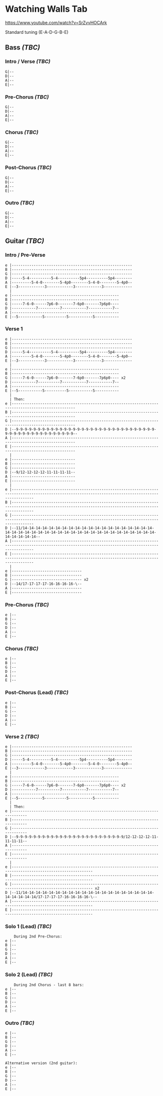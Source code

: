 # Watching Walls Tab

<https://www.youtube.com/watch?v=SrZvvHOCArk>

Standard tuning (E-A-D-G-B-E)

## Bass _(TBC)_

### Intro / Verse _(TBC)_

    G|--
    D|--
    A|--
    E|--

### Pre-Chorus _(TBC)_

    G|--
    D|--
    A|--
    E|--

### Chorus _(TBC)_

    G|--
    D|--
    A|--
    E|--

### Post-Chorus _(TBC)_

    G|--
    D|--
    A|--
    E|--

### Outro _(TBC)_

    G|--
    D|--
    A|--
    E|--

## Guitar _(TBC)_

### Intro / Pre-Verse

    e |-------------------------------------------------------
    B |-------------------------------------------------------
    G |-------------------------------------------------------
    D |-----5-4----------5-4----------5p4----------5p4--------
    A |---------5-4-0--------5-4p0--------5-4-0--------5-4p0--
    E |--3------------3------------3------------3-------------
      |
    e |-------------------------------------------------
    B |-------------------------------------------------
    G |-----7-6-0------7p6-0-------7-6p0-------7p6p0----
    D |-----------7----------7-----------7-----------7--
    A |-------------------------------------------------
    E |--5-----------5----------5-----------5-----------    

### Verse 1

    e |-------------------------------------------------------
    B |-------------------------------------------------------
    G |-------------------------------------------------------
    D |-----5-4----------5-4----------5p4----------5p4--------
    A |---------5-4-0--------5-4p0--------5-4-0--------5-4p0--
    E |--3------------3------------3------------3-------------
      |
    e |-------------------------------------------------
    B |-------------------------------------------------
    G |-----7-6-0------7p6-0-------7-6p0-------7p6p0---- x2
    D |-----------7----------7-----------7-----------7--
    A |-------------------------------------------------
    E |--5-----------5----------5-----------5-----------
      |
      | Then:
    e |---------------------------------------------------------------------------------------------------
    B |---------------------------------------------------------------------------------------------------
    G |---------------------------------------------------------------------------------------------------
    D |--9-9-9-9-9-9-9-9-9-9-9-9-9-9-9-9-9-9-9-9-9-9-9-9-9-9-9-9-9-9-9-9-9-9-9-9-9-9-9-9-9-9-9-9-9-9-9-9--
    A |---------------------------------------------------------------------------------------------------
    E |---------------------------------------------------------------------------------------------------
      |
    e |-----------------------------
    B |-----------------------------
    G |-----------------------------
    D |--9/12-12-12-12-11-11-11-11--
    A |-----------------------------
    E |-----------------------------
      |
    e |------------------------------------------------------------------------------------------------------------------------------------------------------
    B |------------------------------------------------------------------------------------------------------------------------------------------------------
    G |------------------------------------------------------------------------------------------------------------------------------------------------------
    D |--11/14-14-14-14-14-14-14-14-14-14-14-14-14-14-14-14-14-14-14-14-14-14-14-14-14-14-14-14-14-14-14-14-14-14-14-14-14-14-14-14-14-14-14-14-14-14-14-14--
    A |------------------------------------------------------------------------------------------------------------------------------------------------------
    E |------------------------------------------------------------------------------------------------------------------------------------------------------
      |
    e |--------------------------------
    B |--------------------------------
    G |-------------------------------- x2
    D |--14/17-17-17-17-16-16-16-16-\--
    A |--------------------------------
    E |--------------------------------

### Pre-Chorus _(TBC)_

    e |--
    B |--
    G |--
    D |--
    A |--
    E |--

### Chorus _(TBC)_

    e |--
    B |--
    G |--
    D |--
    A |--
    E |--

### Post-Chorus (Lead) _(TBC)_

    e |--
    B |--
    G |--
    D |--
    A |--
    E |--

### Verse 2 _(TBC)_

    e |-------------------------------------------------------
    B |-------------------------------------------------------
    G |-------------------------------------------------------
    D |-----5-4----------5-4----------5p4----------5p4--------
    A |---------5-4-0--------5-4p0--------5-4-0--------5-4p0--
    E |--3------------3------------3------------3-------------
      |
    e |-------------------------------------------------
    B |-------------------------------------------------
    G |-----7-6-0------7p6-0-------7-6p0-------7p6p0---- x2
    D |-----------7----------7-----------7-----------7--
    A |-------------------------------------------------
    E |--5-----------5----------5-----------5-----------
      |
      | Then:
    e |-----------------------------------------------------------------------------
    B |-----------------------------------------------------------------------------
    G |-----------------------------------------------------------------------------
    D |--9-9-9-9-9-9-9-9-9-9-9-9-9-9-9-9-9-9-9-9-9-9-9-9-9/12-12-12-12-11-11-11-11--
    A |-----------------------------------------------------------------------------
    E |-----------------------------------------------------------------------------
      |
    e |-----------------------------------------------------------------------------------------------------------
    B |-----------------------------------------------------------------------------------------------------------
    G |----------------------------------------------------------------------------------------------------------- x2
    D |--11/14-14-14-14-14-14-14-14-14-14-14-14-14-14-14-14-14-14-14-14-14-14-14-14-14/17-17-17-17-16-16-16-16-\--
    A |-----------------------------------------------------------------------------------------------------------
    E |-----------------------------------------------------------------------------------------------------------

### Solo 1 (Lead) _(TBC)_

        During 2nd Pre-Chorus:
    e |--
    B |--
    G |--
    D |--
    A |--
    E |--

### Solo 2 (Lead) _(TBC)_

        During 2nd Chorus - last 8 bars:
    e |--
    B |--
    G |--
    D |--
    A |--
    E |--

### Outro _(TBC)_

    e |--
    B |--
    G |--
    D |--
    A |--
    E |--

    Alternative version (2nd guitar):
    e |--
    B |--
    G |--
    D |--
    A |--
    E |--

